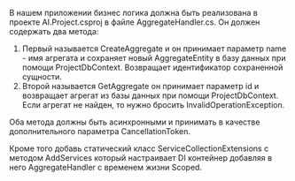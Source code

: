 ﻿В нашем приложении бизнес логика должна быть реализована в проекте AI.Project.csproj в файле AggregateHandler.cs.
Он должен содержать два метода:
1. Первый называется CreateAggregate и он принимает параметр name - имя агрегата и сохраняет новый AggregateEntity в базу данных при помощи ProjectDbContext.
Возвращает идентификатор сохраненной сущности.
2. Второй называется GetAggregate он принимает параметр id и возвращает агрегат из базы данных при помощи ProjectDbContext. Если агрегат не найден, то нужно бросить InvalidOperationException.

Оба метода должны быть асинхронными и принимать в качестве дополнительного параметра CancellationToken.

Кроме того добавь статический класс ServiceCollectionExtensions с методом AddServices который настраивает DI контейнер добавляя в него AggregateHandler с временем жизни Scoped.